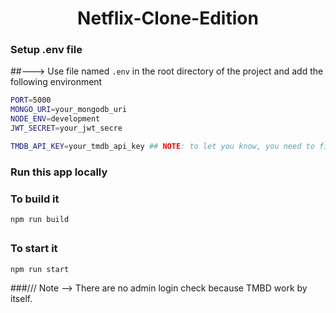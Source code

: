 <h1 align="center">Netflix-Clone-Edition</h1>



### Setup .env file
##---> Use file named `.env` in the root directory of the project and add the following environment

```bash
PORT=5000
MONGO_URI=your_mongodb_uri
NODE_ENV=development
JWT_SECRET=your_jwt_secre

TMDB_API_KEY=your_tmdb_api_key ## NOTE: to let you know, you need to fill the desecration filed at least with 40 words to sign up;
```

### Run this app locally

### To build it

```
npm run build

```
##

### To start it


```
npm run start

```


        
###///  Note  --> There are no admin login check because TMBD work by itself.